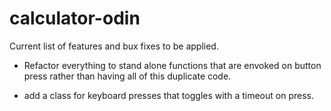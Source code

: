 # calculator-odin

Current list of features and bux fixes to be applied.

- Refactor everything to stand alone functions that are envoked on button press rather than having all of this duplicate code. 

- add a class for keyboard presses that toggles with a timeout on press. 